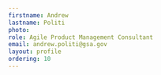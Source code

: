 ```yaml
---
firstname: Andrew
lastname: Politi
photo:
role: Agile Product Management Consultant
email: andrew.politi@gsa.gov
layout: profile
ordering: 10
---
```

